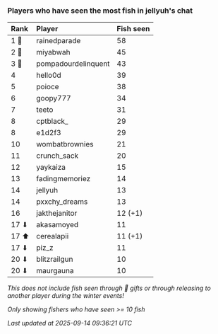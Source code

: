 ### Players who have seen the most fish in jellyuh's chat

| Rank  | Player              | Fish seen |
|:------|:--------------------|:----------|
| 1 🥇  | rainedparade        | 58        |
| 2 🥈  | miyabwah            | 45        |
| 3 🥉  | pompadourdelinquent | 43        |
| 4     | hello0d             | 39        |
| 5     | poioce              | 38        |
| 6     | goopy777            | 34        |
| 7     | teeto               | 31        |
| 8     | cptblack_           | 29        |
| 8     | e1d2f3              | 29        |
| 10    | wombatbrownies      | 21        |
| 11    | crunch_sack         | 20        |
| 12    | yaykaiza            | 15        |
| 13    | fadingmemoriez      | 14        |
| 14    | jellyuh             | 13        |
| 14    | pxxchy_dreams       | 13        |
| 16    | jakthejanitor       | 12 (+1)   |
| 17 ⬇  | akasamoyed          | 11        |
| 17 ⬆  | cerealapii          | 11 (+1)   |
| 17 ⬇  | piz_z               | 11        |
| 20 ⬇  | blitzrailgun        | 10        |
| 20 ⬇  | maurgauna           | 10        |

_This does not include fish seen through 🎁 gifts or through releasing to another player during the winter events!_

_Only showing fishers who have seen >= 10 fish_

_Last updated at 2025-09-14 09:36:21 UTC_